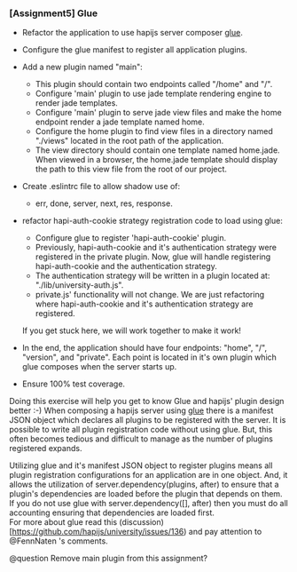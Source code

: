 ### [Assignment5] Glue 

*  Refactor the application to use hapijs server composer [glue](https://github.com/hapijs/glue).  
  * Configure the glue manifest to register all application plugins.
* Add a new plugin named "main":
  * This plugin should contain two endpoints called "/home" and "/".
  * Configure 'main' plugin to use jade template rendering engine to render jade templates.
  * Configure 'main' plugin to serve jade view files and make the home endpoint render a jade template named home.
  * Configure the home plugin to find view files in a directory named "./views" located in the root path of the application. 
  * The view directory should contain one template named home.jade. <br/>
    When viewed in a browser, the home.jade template should display the path to this view file from the root of our project. 
* Create .eslintrc file to allow shadow use of: 
  * err, done, server, next, res, response.
* refactor hapi-auth-cookie strategy registration code to load using glue: 
  * Configure glue to register 'hapi-auth-cookie' plugin.  
  * Previously, hapi-auth-cookie and it's authentication strategy were registered in the private plugin.
    Now, glue will handle registering hapi-auth-cookie and the authentication strategy. 
  * The authentication strategy will be written in a plugin located at: "./lib/university-auth.js".
  * private.js' functionality will not change.  We are just refactoring where hapi-auth-cookie 
    and it's authentication strategy are registered.  

  If you get stuck here, we will work together to make it work! 
* In the end, the application should have four endpoints: "home", "/", "version", and "private". 
  Each point is located in it's own plugin which glue composes when the server starts up. 
* Ensure 100% test coverage.


Doing this exercise will help you get to know Glue and hapijs' plugin design better :-)
When composing a hapijs server using [glue](https://github.com/hapijs/glue) there is a manifest JSON object
which declares all plugins to be registered with the server. It is possible to write all plugin registration code
without using glue.  But, this often becomes tedious and difficult to manage as the number of plugins registered expands.

Utilizing glue and it's manifest JSON object to register plugins means all plugin registration
configurations for an application are in one object. And, it allows the utilization of server.dependency(plugins, after) to
ensure that a plugin's dependencies are loaded before the plugin that depends on them. If you do not use glue with 
server.dependency([], after) then you must do all accounting ensuring that dependencies are loaded first.   
For more about glue read this (discussion)[https://github.com/hapijs/university/issues/136) and pay attention to @FennNaten 's comments.


@question Remove main plugin from this assignment?
